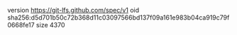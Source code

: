 version https://git-lfs.github.com/spec/v1
oid sha256:d5d701b50c72b368d11c03097566bd137f09a161e983b04ca919c79f0668fe17
size 4370
